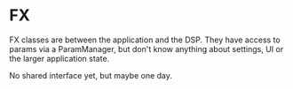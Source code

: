 # FX

FX classes are between the application and the DSP. They have access to params via a
ParamManager, but don't know anything about settings, UI or the larger application state.

No shared interface yet, but maybe one day.

